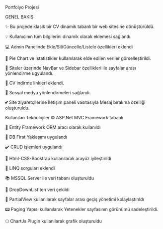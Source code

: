 Portfolyo Projesi

GENEL BAKIŞ

✨ Bu projede klasik bir CV dinamik tabanlı bir web sitesine dönüştürüldü.

💡 Kullanıcının tüm bilgilerini dinamik olarak eklemesi sağlandı.

💻 Admin Panelinde Ekle/Sil/Güncelle/Listele özellikleri eklendi

🥮 Pie Chart ve İstatistikler kullanılarak elde edilen veriler görselleştirildi.

📑 Siteler üzerinde NavBar ve Sidebar özellikleri ile sayfalar arası yönlendirme ugyulandı.

📎 CV indirme linkleri eklendi.

📍 Sosyal medya yönlendirmeleri sağlandı.

💕 Site ziyaretçilerine İletişim paneli vasıtasıyla Mesaj bırakma özelliği oluşturuldu.

Kullanılan Teknolojiler
©️ ASP.Net MVC Framework tabanlı

🔎 Entity Framework ORM aracı olarak kullanıldı

💯 DB First Yaklaşımı uygulandı

✔️ CRUD işlemleri uygulandı

🎪 Html-CSS-Boostrap kullanılarak arayüz iyileştirildi

🚀 LINQ sorguları eklendi

📚 MSSQL Server ile veri tabanı oluşturuldu

🔅 DropDownList'ten veri çekildi

🔨 PartialView kullanılarak sayfalar arası geçiş yönetimi kolaylaştırıldı

📟 Paging Yapısı kullanılarak Yetenekler sayfasının görünümü sadeleştirildi.

🌕 ChartJs Plugin kullanılarak grafik oluşturuldu
